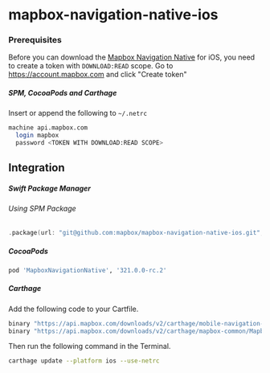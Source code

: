 # mapbox-navigation-native-ios

### Prerequisites

Before you can download the [Mapbox Navigation Native](https://github.com/mapbox/mapbox-navigation-native) for iOS, you need to create a token with `DOWNLOAD:READ` scope.
Go to https://account.mapbox.com and click "Create token"

##### SPM, CocoaPods and Carthage
Insert or append the following to `~/.netrc`

```bash
machine api.mapbox.com
  login mapbox
  password <TOKEN WITH DOWNLOAD:READ SCOPE>
```

## Integration

##### Swift Package Manager

###### Using SPM Package

```swift
.package(url: "git@github.com:mapbox/mapbox-navigation-native-ios.git", from: "321.0.0-rc.2"),
```

##### CocoaPods

```ruby
pod 'MapboxNavigationNative', '321.0.0-rc.2'
```

##### Carthage

Add the following code to your Cartfile.

```bash
binary "https://api.mapbox.com/downloads/v2/carthage/mobile-navigation-native/MapboxNavigationNative.json" == 321.0.0-rc.2
binary "https://api.mapbox.com/downloads/v2/carthage/mapbox-common/MapboxCommon-ios.json" == 24.8.0-rc.1
```

Then run the following command in the Terminal.
```bash
carthage update --platform ios --use-netrc
```
